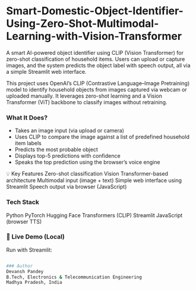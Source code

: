 # Smart-Domestic-Object-Identifier-Using-Zero-Shot-Multimodal-Learning-with-Vision-Transformer
A smart AI-powered object identifier using CLIP (Vision Transformer) for zero-shot classification of household items. Users can upload or capture images, and the system predicts the object label with speech output, all via a simple Streamlit web interface.

This project uses OpenAI’s CLIP (Contrastive Language–Image Pretraining) model to identify household objects from images captured via webcam or uploaded manually. It leverages zero-shot learning and a Vision Transformer (ViT) backbone to classify images without retraining.

###  What It Does?
- Takes an image input (via upload or camera)
- Uses CLIP to compare the image against a list of predefined household item labels
- Predicts the most probable object
- Displays top-5 predictions with confidence
- Speaks the top prediction using the browser’s voice engine

💡 Key Features
Zero-shot classification
Vision Transformer-based architecture
Multimodal input (image + text)
Simple web interface using Streamlit
Speech output via browser (JavaScript)

### Tech Stack
Python
PyTorch
Hugging Face Transformers (CLIP)
Streamlit
JavaScript (browser TTS)

### 🚀 Live Demo (Local)
Run with Streamlit:
```bash  streamlit run your_script_name.py

### Author
Devansh Pandey
B.Tech, Electronics & Telecommunication Engineering
Madhya Pradesh, India

